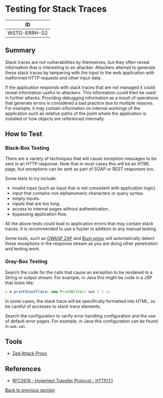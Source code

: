 # Testing for Stack Traces

|ID          |
|------------|
|WSTG-ERRH-02|

## Summary

Stack traces are not vulnerabilities by themselves, but they often reveal information that is interesting to an attacker. Attackers attempt to generate these stack traces by tampering with the input to the web application with malformed HTTP requests and other input data.

If the application responds with stack traces that are not managed it could reveal information useful to attackers. This information could then be used in further attacks. Providing debugging information as a result of operations that generate errors is considered a bad practice due to multiple reasons. For example, it may contain information on internal workings of the application such as relative paths of the point where the application is installed or how objects are referenced internally.

## How to Test

### Black-Box Testing

There are a variety of techniques that will cause exception messages to be sent in an HTTP response. Note that in most cases this will be an HTML page, but exceptions can be sent as part of SOAP or REST responses too.

Some tests to try include:

- invalid input (such as input that is not consistent with application logic).
- input that contains non alphanumeric characters or query syntax.
- empty inputs.
- inputs that are too long.
- access to internal pages without authentication.
- bypassing application flow.

All the above tests could lead to application errors that may contain stack traces. It is recommended to use a fuzzer in addition to any manual testing.

Some tools, such as [OWASP ZAP](https://www.zaproxy.org) and [Burp proxy](https://portswigger.net/burp) will automatically detect these exceptions in the response stream as you are doing other penetration and testing work.

### Gray-Box Testing

Search the code for the calls that cause an exception to be rendered to a String or output stream. For example, in Java this might be code in a JSP that looks like:

```Java
< e.printStackTrace( new PrintWriter( out ) ) >;
```

In some cases, the stack trace will be specifically formatted into HTML, so be careful of accesses to stack trace elements.

Search the configuration to verify error handling configuration and the use of default error pages. For example, in Java this configuration can be found in `web.xml`.

## Tools

- [Zed Attack Proxy](https://www.zaproxy.org)

## References

- [RFC2616 - Hypertext Transfer Protocol - HTTP/1.1](https://www.ietf.org/rfc/rfc2616.txt?number=2616_RFC2616)

[Back to previous section](./)